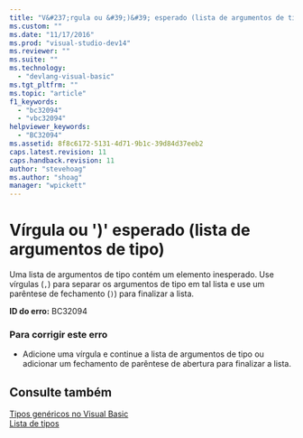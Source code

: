 ```yaml
---
title: "V&#237;rgula ou &#39;)&#39; esperado (lista de argumentos de tipo) | Microsoft Docs"
ms.custom: ""
ms.date: "11/17/2016"
ms.prod: "visual-studio-dev14"
ms.reviewer: ""
ms.suite: ""
ms.technology: 
  - "devlang-visual-basic"
ms.tgt_pltfrm: ""
ms.topic: "article"
f1_keywords: 
  - "bc32094"
  - "vbc32094"
helpviewer_keywords: 
  - "BC32094"
ms.assetid: 8f8c6172-5131-4d71-9b1c-39d84d37eeb2
caps.latest.revision: 11
caps.handback.revision: 11
author: "stevehoag"
ms.author: "shoag"
manager: "wpickett"
---
```

# V&#237;rgula ou &#39;)&#39; esperado (lista de argumentos de tipo)
Uma lista de argumentos de tipo contém um elemento inesperado. Use vírgulas \(`,`\) para separar os argumentos de tipo em tal lista e use um parêntese de fechamento \(`)`\) para finalizar a lista.  
  
 **ID do erro:** BC32094  
  
### Para corrigir este erro  
  
-   Adicione uma vírgula e continue a lista de argumentos de tipo ou adicionar um fechamento de parêntese de abertura para finalizar a lista.  
  
## Consulte também  
 [Tipos genéricos no Visual Basic](../../visual-basic/programming-guide/language-features/data-types/generic-types.md)   
 [Lista de tipos](../../visual-basic/language-reference/statements/type-list.md)